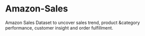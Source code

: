 # Amazon-Sales
Amazon Sales Dataset to uncover sales trend, product &amp;category performance, customer insight and order fulfillment.
